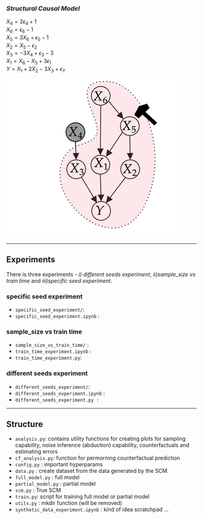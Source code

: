### *Structural Causal Model*
$X_{4}=2\epsilon_{4}+1$
<br>
$X_{6}=\epsilon_{6}-1$
<br>
$X_{5}=3X_{6}+\epsilon_{5}-1$
<br>
$X_{2}=X_{5}-\epsilon_{2}$
<br>
$X_{3}=-3X_{4}+\epsilon_{3}-3$
<br>
$X_{1}=X_{6}-X_{5}+3\epsilon_{1}$
<br>
$Y=X_{1}+2X_{2}-3X_{3}+\epsilon_{Y}$


![causal graph](causal_graph.png "causal graph")


---

## Experiments

There is three experiments - *i) different seeds experiment*, *ii)sample_size vs train time* and *iii)specific seed experiment*.

### specific seed experiment
- `specific_seed_experiment/`: 
- `specific_seed_experiment.ipynb` :


### sample_size vs train time
- `sample_size_vs_train_time/` :
- `train_time_experiment.ipynb` :
- `train_time_experiment.py`:


### different seeds experiment
- `different_seeds_experiment/`:
- `different_seeds_experiment.ipynb` :
- `different_seeds_experiment.py :`


---
## Structure
- `analysis.py`: contains utility functions for creating plots for sampling capability, noise inference (abduction) capability, counterfactuals and estimating errors 
- `cf_analysis.py`: function for permorning counterfactual prediction
-  `config.py` : important hyperparams
- `data.py` : create dataset from the data generated by the SCM.
- `full_model.py` : full model
- `partial_model.py` : partial model
- `scm.py` : True SCM
- `train.py`: script for training full model or partial model
- `utils.py` :  mkdir function (will be removed)
- `synthetic_data_experiment.ipynb` : kind of idea scratchpad ...


